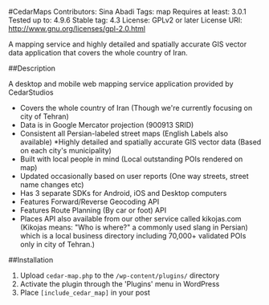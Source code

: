#CedarMaps
Contributors: Sina Abadi
Tags: map
Requires at least: 3.0.1
Tested up to: 4.9.6
Stable tag: 4.3
License: GPLv2 or later
License URI: http://www.gnu.org/licenses/gpl-2.0.html

A mapping service and highly detailed and spatially accurate GIS vector data application that covers the whole country of Iran.

##Description

A desktop and mobile web mapping service application provided by CedarStudios
* Covers the whole country of Iran (Though we're currently focusing on city of Tehran)
* Data is in Google Mercator projection (900913 SRID)
* Consistent all Persian-labeled street maps (English Labels also available)
*Highly detailed and spatially accurate GIS vector data (Based on each city's municipality)
* Built with local people in mind (Local outstanding POIs rendered on map)
* Updated occasionally based on user reports (One way streets, street name changes etc)
* Has 3 separate SDKs for Android, iOS and Desktop computers
* Features Forward/Reverse Geocoding API
* Features Route Planning (By car or foot) API
* Places API also available from our other service called kikojas.com (Kikojas means: "Who is where?" a commonly used slang in Persian) which is a local business directory including 70,000+ validated POIs only in city of Tehran.)


##Installation

1. Upload `cedar-map.php` to the `/wp-content/plugins/` directory
1. Activate the plugin through the 'Plugins' menu in WordPress
1. Place `[include_cedar_map]` in your post

